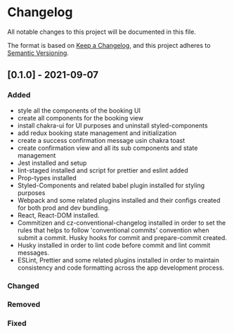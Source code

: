 # Changelog

All notable changes to this project will be documented in this file.

The format is based on [Keep a Changelog](https://keepachangelog.com/en/1.0.0/),
and this project adheres to [Semantic Versioning](https://semver.org/spec/v2.0.0.html).

## [0.1.0] - 2021-09-07

### Added

- style all the components of the booking UI
- create all components for the booking view
- install chakra-ui for UI purposes and uninstall styled-components
- add redux booking state management and initialization
- create a success confirmation message usin chakra toast
- create confirmation view and all its sub components and state management
- Jest installed and setup
- lint-staged installed and script for prettier and eslint added
- Prop-types installed
- Styled-Components and related babel plugin installed for styling purposes
- Webpack and some related plugins installed and their configs created for both prod and dev bundling.
- React, React-DOM installed.
- Commitizen and cz-conventional-changelog installed in order to set the rules that helps to follow 'conventional commits' convention when submit a commit. Husky hooks for commit and prepare-commit created.
- Husky installed in order to lint code before commit and lint commit messages.
- ESLint, Prettier and some related plugins installed in order to maintain consistency and code formatting across the app development process.

### Changed

### Removed

### Fixed
